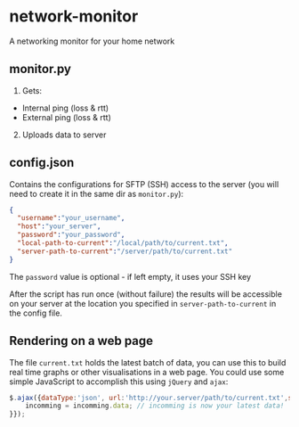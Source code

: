 # network-monitor
A networking monitor for your home network

## monitor.py
1. Gets:
  + Internal ping (loss & rtt)
  + External ping (loss & rtt)
2. Uploads data to server

## config.json
Contains the configurations for SFTP (SSH) access to the server (you will need to create it in the same dir as `monitor.py`):
```json
{
  "username":"your_username",
  "host":"your_server",
  "password":"your_password",
  "local-path-to-current":"/local/path/to/current.txt",
  "server-path-to-current":"/server/path/to/current.txt"
}
```
The `password` value is optional - if left empty, it uses your SSH key

After the script has run once (without failure) the results will be accessible on your server at the location you specified in `server-path-to-current` in the config file.

## Rendering on a web page
The file `current.txt` holds the latest batch of data, you can use this to build real time graphs or other visualisations in a web page. You could use some simple JavaScript to accomplish this using `jQuery` and `ajax`:
```javascript
$.ajax({dataType:'json', url:'http://your.server/path/to/current.txt',success:function(incomming){
	incomming = incomming.data; // incomming is now your latest data!
}});
```
